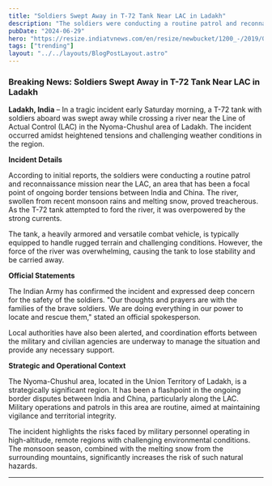```yaml
---
title: "Soldiers Swept Away in T-72 Tank Near LAC in Ladakh"
description: "The soldiers were conducting a routine patrol and reconnaissance mission near the LAC, an area that has been a focal point of ongoing border tensions between India and China."
pubDate: "2024-06-29"
hero: "https://resize.indiatvnews.com/en/resize/newbucket/1200_-/2019/09/e0c70385-69ba-4771-914d-6aa9009b3e7f-1568795347.jpg"
tags: ["trending"]
layout: "../../layouts/BlogPostLayout.astro"
---
```

### Breaking News: Soldiers Swept Away in T-72 Tank Near LAC in Ladakh

**Ladakh, India** – In a tragic incident early Saturday morning, a T-72 tank with soldiers aboard was swept away while crossing a river near the Line of Actual Control (LAC) in the Nyoma-Chushul area of Ladakh. The incident occurred amidst heightened tensions and challenging weather conditions in the region.

**Incident Details**

According to initial reports, the soldiers were conducting a routine patrol and reconnaissance mission near the LAC, an area that has been a focal point of ongoing border tensions between India and China. The river, swollen from recent monsoon rains and melting snow, proved treacherous. As the T-72 tank attempted to ford the river, it was overpowered by the strong currents.

The tank, a heavily armored and versatile combat vehicle, is typically equipped to handle rugged terrain and challenging conditions. However, the force of the river was overwhelming, causing the tank to lose stability and be carried away.


**Official Statements**

The Indian Army has confirmed the incident and expressed deep concern for the safety of the soldiers. "Our thoughts and prayers are with the families of the brave soldiers. We are doing everything in our power to locate and rescue them," stated an official spokesperson.

Local authorities have also been alerted, and coordination efforts between the military and civilian agencies are underway to manage the situation and provide any necessary support.

**Strategic and Operational Context**

The Nyoma-Chushul area, located in the Union Territory of Ladakh, is a strategically significant region. It has been a flashpoint in the ongoing border disputes between India and China, particularly along the LAC. Military operations and patrols in this area are routine, aimed at maintaining vigilance and territorial integrity.

The incident highlights the risks faced by military personnel operating in high-altitude, remote regions with challenging environmental conditions. The monsoon season, combined with the melting snow from the surrounding mountains, significantly increases the risk of such natural hazards.



---